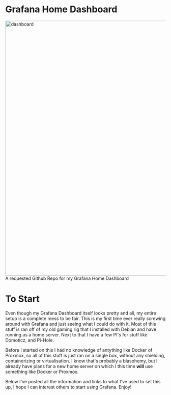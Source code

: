 # Grafana Home Dashboard


<img width="800" src="https://i.dedimc.io/pN8aiVeaqX.png" alt="dashboard">
A requested Github Repo for my Grafana Home Dashboard

# To Start

Even though my Grafana Dashboard itself looks pretty and all, my entire setup is a complete mess to be fair. This is my first time ever really screwing around with Grafana and just seeing what I could do with it. Most of this stuff is ran off of my old gaming rig that I installed with Debian and have running as a home server. Next to that I have a few PI's for stuff like Domoticz, and Pi-Hole.

Before I started on this I had no knowledge of antything like Docker of Proxmox, so all of this stuff is just ran on a single box, without any shielding, containerizing or virtualisation. I know that's probably a blasphemy, but I already have plans for a new home server on which I this time **will** use something like Docker or Proxmox.

Below I've posted all the information and links to what I've used to set this up, I hope I can interest others to start using Grafana. Enjoy!
